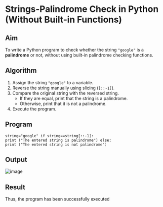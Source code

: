 # Strings-Palindrome Check in Python (Without Built-in Functions)

##  Aim
To write a Python program to check whether the string `"google"` is a **palindrome** or not, without using built-in palindrome checking functions.

##  Algorithm
1. Assign the string `"google"` to a variable.
2. Reverse the string manually using slicing (`[::-1]`).
3. Compare the original string with the reversed string.
   - If they are equal, print that the string is a palindrome.
   - Otherwise, print that it is not a palindrome.
4. Execute the program.

##  Program
~~~
string="google" if string==string[::-1]: 
print ("The entered string is palindrome") else: 
print ("The entered string is not palindrome") 
~~~

## Output
![image](https://github.com/user-attachments/assets/fdf16d6f-bf42-4220-a685-dfe76a43e20c)

## Result
Thus, the program has been successfully executed
